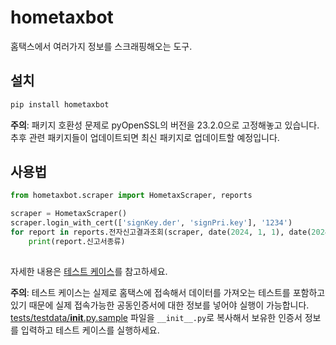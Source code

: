 # hometaxbot
홈택스에서 여러가지 정보를 스크래핑해오는 도구.

## 설치
```bash
pip install hometaxbot
```

**주의**: 패키지 호환성 문제로 pyOpenSSL의 버전을 23.2.0으로 고정해놓고 있습니다. 추후 관련 패키지들이 업데이트되면 최신 패키지로 업데이트할 예정입니다.

## 사용법
```python
from hometaxbot.scraper import HometaxScraper, reports

scraper = HometaxScraper()
scraper.login_with_cert(['signKey.der', 'signPri.key'], '1234')
for report in reports.전자신고결과조회(scraper, date(2024, 1, 1), date(2024, 6, 1)):
    print(report.신고서종류)
    
```

자세한 내용은 [테스트 케이스](tests)를 참고하세요. 

**주의**: 테스트 케이스는 실제로 홈택스에 접속해서 데이터를 가져오는 테스트를 포함하고 있기 때문에 실제 접속가능한 공동인증서에 대한 정보를 넣어야 실행이 가능합니다. 
[tests/testdata/__init__.py.sample](tests/testdata/__init__.py.sample) 파일을 `__init__.py`로 복사해서 보유한 인증서 정보를 입력하고 테스트 케이스를 실행하세요.
